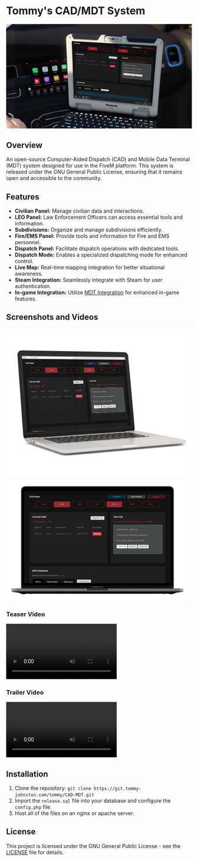 # Tommy's CAD/MDT System
![](mockup1.png)

## Overview

 An open-source Computer-Aided Dispatch (CAD) and Mobile Data Terminal (MDT) system designed for use in the FiveM platform. This system is released under the GNU General Public License, ensuring that it remains open and accessible to the community.

## Features

- **Civilian Panel:** Manage civilian data and interactions.
- **LEO Panel:** Law Enforcement Officers can access essential tools and information.
- **Subdivisions:** Organize and manage subdivisions efficiently.
- **Fire/EMS Panel:** Provide tools and information for Fire and EMS personnel.
- **Dispatch Panel:** Facilitate dispatch operations with dedicated tools.
- **Dispatch Mode:** Enables a specialized dispatching mode for enhanced control.
- **Live Map:** Real-time mapping integration for better situational awareness.
- **Steam Integration:** Seamlessly integrate with Steam for user authentication.
- **In-game Integration:** Utilize [MDT Integration](https://git.tommy-johnston.com/tommy/mdt-integration) for enhanced in-game features.

## Screenshots and Videos
![](mockup2.png)
![](mockup3.png)

### Teaser Video
<video src="https://git.tommy-johnston.com/tommy/CAD-MDT/media/branch/main/teaser-vid.mp4" controls>
</video>

### Trailer Video
<video src="https://git.tommy-johnston.com/tommy/CAD-MDT/media/branch/main/trailer-vid.mp4" controls>
</video>

## Installation

1. Clone the repository: `git clone https://git.tommy-johnston.com/tommy/CAD-MDT.git`
2. Import the `release.sql` file into your database and configure the `config.php` file.
3. Host all of the files on an nginx or apache server.

## License

This project is licensed under the GNU General Public License - see the [LICENSE](LICENSE) file for details.